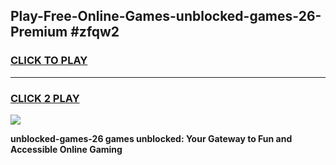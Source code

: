
## Play-Free-Online-Games-unblocked-games-26-Premium #zfqw2
<h3>
<a href="https://premium.freeplayer.one?title=unblocked-games-26&ref=8M">CLICK TO PLAY</a></h3>
<hr>

<h3>
<a href="https://premium.freeplayer.one?title=unblocked-games-26&ref=8M">CLICK 2 PLAY</a>
  
</h3>

<a href="https://premium.freeplayer.one?title=unblocked-games-26&ref=8M"><img src="https://clearcache.store/games.png"></a>


**unblocked-games-26 games unblocked: Your Gateway to Fun and Accessible Online Gaming**
